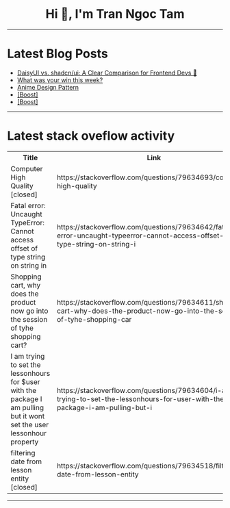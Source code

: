 <h1 align="center">Hi 👋, I'm Tran Ngoc Tam</h1>

---

# Latest Blog Posts 
<!-- BLOG-POST-LIST:START -->
- [DaisyUI vs. shadcn/ui: A Clear Comparison for Frontend Devs 🎨](https://dev.to/truonggiangne/daisyui-vs-shadcnui-a-clear-comparison-for-frontend-devs-f0l)
- [What was your win this week?](https://dev.to/devteam/what-was-your-win-this-week-49de)
- [Anime Design Pattern](https://dev.to/simwai/anime-design-pattern-1l9o)
- [[Boost]](https://dev.to/nikhil_sachapara/-4ele)
- [[Boost]](https://dev.to/naik_sejal/-73b)
<!-- BLOG-POST-LIST:END -->

---

# Latest stack oveflow activity
<table>
  <tr><th>Title</th><th>Link</th></tr>
  <!-- STACKOVERFLOW:START --><tr><td>Computer High Quality [closed]</td><td>https://stackoverflow.com/questions/79634693/computer-high-quality</td></tr><tr><td>Fatal error: Uncaught TypeError: Cannot access offset of type string on string in</td><td>https://stackoverflow.com/questions/79634642/fatal-error-uncaught-typeerror-cannot-access-offset-of-type-string-on-string-i</td></tr><tr><td>Shopping cart, why does the product now go into the session of tyhe shopping cart?</td><td>https://stackoverflow.com/questions/79634611/shopping-cart-why-does-the-product-now-go-into-the-session-of-tyhe-shopping-car</td></tr><tr><td>I am trying to set the lessonhours for $user with the package I am pulling but it wont set the user lessonhour property</td><td>https://stackoverflow.com/questions/79634604/i-am-trying-to-set-the-lessonhours-for-user-with-the-package-i-am-pulling-but-i</td></tr><tr><td>filtering date from lesson entity [closed]</td><td>https://stackoverflow.com/questions/79634518/filtering-date-from-lesson-entity</td></tr><!-- STACKOVERFLOW:END -->
</table>

---


